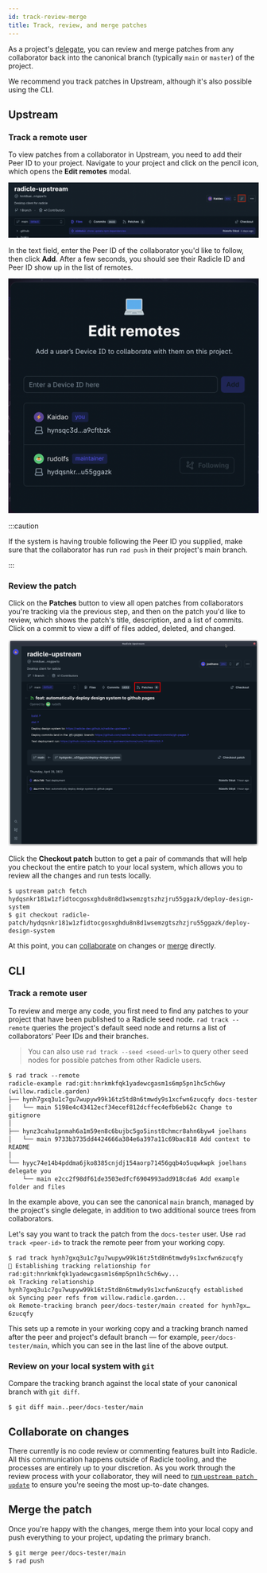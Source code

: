 ```yaml
---
id: track-review-merge
title: Track, review, and merge patches
---
```


As a project's [delegate](understanding-radicle/glossary.md#delegate), you can review and merge patches from any
collaborator back into the canonical branch (typically `main` or `master`) of the project.

We recommend you track patches in Upstream, although it's also possible using the CLI.

## Upstream

### Track a remote user

To view patches from a collaborator in Upstream, you need to add their Peer ID to your project. Navigate to your project
and click on the pencil icon, which opens the **Edit remotes** modal.

![Opening the remotes modal in Upstream](/img/upstream_track.png)

In the text field, enter the Peer ID of the collaborator you'd like to follow, then click **Add**. After a few seconds,
you should see their Radicle ID and Peer ID show up in the list of remotes.

![List of tracked remotes](/img/upstream_remotes.png)

:::caution

If the system is having trouble following the Peer ID you supplied, make sure that the collaborator has run `rad push`
in their project's main branch.

:::

### Review the patch

Click on the **Patches** button to view all open patches from collaborators you're tracking via the previous step, and
then on the patch you'd like to review, which shows the patch's title, description, and a list of commits. Click on a
commit to view a diff of files added, deleted, and changed.

![Reviewing a patch in Upstream](/img/upstream_patches.png)

Click the **Checkout patch** button to get a pair of commands that will help you checkout the entire patch to your local
system, which allows you to review all the changes and run tests locally.

```
$ upstream patch fetch hydqsnkr181w1zfidtocgosxghdu8n8d1wsemzgtszhzjru55ggazk/deploy-design-system
$ git checkout radicle-patch/hydqsnkr181w1zfidtocgosxghdu8n8d1wsemzgtszhzjru55ggazk/deploy-design-system
```

At this point, you can [collaborate](#collaborate-on-changes) on changes or [merge](#merge-the-patch) directly.

## CLI

### Track a remote user

To review and merge any code, you first need to find any patches to your project that have been published to a Radicle
seed node. `rad track --remote` queries the project's default seed node and returns a list of collaborators' Peer IDs
and their branches.

> You can also use `rad track --seed <seed-url>` to query other seed nodes for possible patches from other
> Radicle users.

```
$ rad track --remote
radicle-example rad:git:hnrkmkfqk1yadewcgasm1s6mp5pn1hc5ch6wy (willow.radicle.garden)
├── hynh7gxq3u1c7gu7wupyw99k16tz5td8n6tmwdy9s1xcfwn6zucqfy docs-tester
│   └── main 5198e4c43412ecf34ecef812dcffec4efb6eb62c Change to gitignore
│
├── hynz3cahu1pnmah6a1m59en8c6bujbc5go5inst8chmcr8ahn6byw4 joelhans
│   └── main 9733b3735dd4424666a384e6a397a11c69bac818 Add context to README
│
└── hyyc74e14b4pddma6jko8385cnjdj154aorp71456gqb4o5uqwkwpk joelhans delegate you
    └── main e2cc2f98df61de3503edfcf6904993add918cda6 Add example folder and files
```

In the example above, you can see the canonical `main` branch, managed by the project's single delegate, in addition to
two additional source trees from collaborators.

Let's say you want to track the patch from the `docs-tester` user. Use `rad track <peer-id>` to track the remote peer
from your working copy.

```
$ rad track hynh7gxq3u1c7gu7wupyw99k16tz5td8n6tmwdy9s1xcfwn6zucqfy
🌱 Establishing tracking relationship for rad:git:hnrkmkfqk1yadewcgasm1s6mp5pn1hc5ch6wy...
ok Tracking relationship hynh7gxq3u1c7gu7wupyw99k16tz5td8n6tmwdy9s1xcfwn6zucqfy established
ok Syncing peer refs from willow.radicle.garden...
ok Remote-tracking branch peer/docs-tester/main created for hynh7gx…6zucqfy
```

This sets up a remote in your working copy and a tracking branch named after the peer and project's default branch — for
example, `peer/docs-tester/main`, which you can see in the last line of the above output.

### Review on your local system with `git`

Compare the tracking branch against the local state of your canonical branch with `git diff`.

```
$ git diff main..peer/docs-tester/main
```

<!-- ### Review On the web interface

Another option is to use the [web interface](https://app.radicle.network). Navigate to your project's page and select
which peer's branch you want to review.

![Selecting a tree to view](/img/web-interface_trees.png)

Click on the **X commit(s)** button to show the [commit history](view-share.md#view-the-commit-history), and then click
on an individual commit to see a diff of the additions and deletions.

![Reviewing a patch in the web interface](/img/web-interface_review.png) -->

## Collaborate on changes

There currently is no code review or commenting features built into Radicle. All this communication happens outside of
Radicle tooling, and the processes are entirely up to your discretion. As you work through the review process with your
collaborator, they will need to [run `upstream patch
update`](create-submit-patch.md#address-requested-changes-if-needed) to ensure you're seeing the most up-to-date
changes.

## Merge the patch

Once you're happy with the changes, merge them into your local copy and push everything to your project, updating the
primary branch.

```
$ git merge peer/docs-tester/main
$ rad push
```
